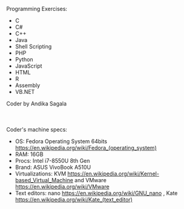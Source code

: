 Programming Exercises:
- C
- C#
- C++
- Java
- Shell Scripting
- PHP
- Python
- JavaScript
- HTML
- R
- Assembly
- VB.NET

Coder by Andika Sagala
<br><br><br><br>
Coder's machine specs:
- OS: Fedora Operating System 64bits https://en.wikipedia.org/wiki/Fedora_(operating_system)
- RAM: 16GB
- Procs: Intel i7-8550U 8th Gen
- Brand: ASUS VivoBook A510U
- Virtualizations: KVM https://en.wikipedia.org/wiki/Kernel-based_Virtual_Machine and VMware https://en.wikipedia.org/wiki/VMware
- Text editors: nano https://en.wikipedia.org/wiki/GNU_nano , Kate https://en.wikipedia.org/wiki/Kate_(text_editor)
